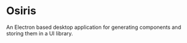 







# Osiris
An Electron based desktop application for generating components and storing them in a UI library. 
